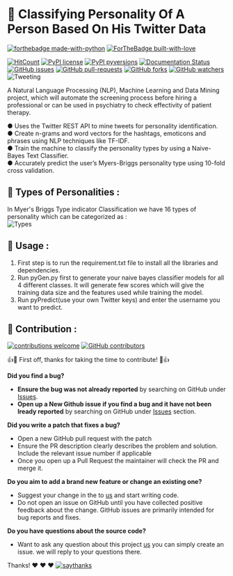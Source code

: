 # :memo: Classifying Personality Of A Person Based On His Twitter Data
[![forthebadge made-with-python](http://ForTheBadge.com/images/badges/made-with-python.svg)](https://www.python.org/)
[![ForTheBadge built-with-love](http://ForTheBadge.com/images/badges/built-with-love.svg)](https://GitHub.com/priyansh19)

[![HitCount](http://hits.dwyl.com/priyansh19/https://githubcom/priyansh19/Classification-of-Personality-based-on-Users-Twitter-Data.svg)](http://hits.dwyl.com/priyansh19/https://githubcom/priyansh19/Classification-of-Personality-based-on-Users-Twitter-Data)
[![PyPI license](https://img.shields.io/pypi/l/ansicolortags.svg)](https://pypi.python.org/pypi/ansicolortags/)
[![PyPI pyversions](https://img.shields.io/pypi/pyversions/ansicolortags.svg)](https://pypi.python.org/pypi/ansicolortags/)
[![Documentation Status](https://readthedocs.org/projects/ansicolortags/badge/?version=latest)](http://ansicolortags.readthedocs.io/?badge=latest)
[![GitHub issues](https://img.shields.io/github/issues/priyansh19/Classification-of-Personality-based-on-Users-Twitter-Data.svg)](https://github.com/priyansh19/Classification-of-Personality-based-on-Users-Twitter-Data)
[![GitHub pull-requests](https://img.shields.io/github/issues-pr/priyansh19/Classification-of-Personality-based-on-Users-Twitter-Data.svg)](https://github.com/priyansh19/Classification-of-Personality-based-on-Users-Twitter-Data)
[![GitHub forks](https://img.shields.io/github/forks/priyansh19/Classification-of-Personality-based-on-Users-Twitter-Data.svg?style=social&label=Fork&maxAge=2592000)](https://github.com/priyansh19/Classification-of-Personality-based-on-Users-Twitter-Data)
[![GitHub watchers](https://img.shields.io/github/watchers/priyansh19/Classification-of-Personality-based-on-Users-Twitter-Data.svg?style=social&label=Watch&maxAge=2592000)](https://github.com/priyansh19/Classification-of-Personality-based-on-Users-Twitter-Data)
![Tweeting](https://img.shields.io/twitter/url/http/shields.io.svg?style=social)

A Natural Language Processing (NLP), Machine Learning and Data Mining project, which will automate the screening process before hiring a professional or can be used in psychiatry to check effectivity of patient therapy.  <br />

● Uses the Twitter REST API to mine tweets for personality identification.  
● Create n-grams and word vectors for the hashtags, emoticons and phrases using NLP techniques like TF-IDF.  
● Train the machine to classify the personality types by using a Naive-Bayes Text Classifier.  
● Accurately predict the user’s Myers-Briggs personality type using 10-fold cross validation.  

## :rainbow: Types of Personalities :

In Myer's Briggs Type indicator Classification we have 16 types of personality which can be categorized as :<br />
![Types](https://user-images.githubusercontent.com/33621094/74926796-4ddb5200-538b-11ea-944a-78ad55c3395f.png)

## :rocket: Usage :

1. First step is to run the requirement.txt file to install all the libraries and dependencies.
1. Run pyGen.py first to generate your naive bayes classifier models for all 4 different classes. It will generate few scores which will give the training data size and the features used while training the model.
1. Run pyPredict(use your own Twitter keys) and enter the username you want to predict.   

## :palm_tree: Contribution : 
[![contributions welcome](https://img.shields.io/badge/contributions-welcome-brightgreen.svg?style=flat)](https://github.com/priyansh19/Classification-of-Personality-based-on-Users-Twitter-Data)
[![GitHub contributors](https://img.shields.io/github/contributors/priyansh19/Classification-of-Personality-based-on-Users-Twitter-Data.svg)](https://githubcom/priyansh19/Classification-of-Personality-based-on-Users-Twitter-Data)


:+1::tada: First off, thanks for taking the time to contribute! :tada::+1:


**Did you find a bug?**

* **Ensure the bug was not already reported** by searching on GitHub under [Issues](https://github.com/priyansh19/Classification-of-Personality-based-on-Users-Twitter-Data/issues).
* **Open up a New Github issue if you find a bug and it have not been lready reported** by searching on GitHub under [Issues](https://github.com/priyansh19/Classification-of-Personality-based-on-Users-Twitter-Data/issues) section.

**Did you write a patch that fixes a bug?**

* Open a new GitHub pull request with the patch
* Ensure the PR description clearly describes the problem and solution. Include the relevant issue number if applicable
* Once you open up a Pull Request the maintainer will check the PR and merge it.

**Do you aim to add a brand new feature or change an existing one?**

* Suggest your change in the to [us](https://github.com/priyansh19/Classification-of-Personality-based-on-Users-Twitter-Data) and start writing code.
* Do not open an issue on GitHub until you have collected positive feedback about the change. GitHub issues are primarily intended for bug reports and fixes.

**Do you have questions about the source code?**

* Want to ask any question about this project [us](https://github.com/priyansh19/Classification-of-Personality-based-on-Users-Twitter-Data) you can simply create an issue. we will reply to your questions there.

Thanks! :heart: :heart: :heart:
[![saythanks](https://img.shields.io/badge/say-thanks-ff69b4.svg)](https://github.com/priyansh19/Classification-of-Personality-based-on-Users-Twitter-Data)
